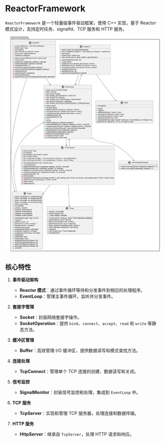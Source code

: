# ReactorFramework

`ReactorFramework` 是一个轻量级事件驱动框架，使用 C++ 实现，基于 Reactor 模式设计，支持定时任务、signalfd、TCP 服务和 HTTP 服务。

![类图](./uml.jpg)


## 核心特性

1. **事件驱动架构**
   - **Reactor 模式**：通过事件循环等待和分发事件到相应的处理程序。
   - **EventLoop**：管理主事件循环，监听并分发事件。

2. **套接字管理**
   - **Socket**：封装网络套接字操作。
   - **SocketOperation**：提供 `bind`、`connect`、`accept`、`read` 和 `write` 等静态方法。

3. **缓冲区管理**
   - **Buffer**：高效管理 I/O 缓冲区，提供数据读写和模式查找方法。

4. **连接处理**
   - **TcpConnect**：管理单个 TCP 连接的创建、数据读写和关闭。

5. **信号监控**
   - **SignalMonitor**：封装信号监控和处理，集成到 `EventLoop` 中。

6. **TCP 服务**
   - **TcpServer**：实现和管理 TCP 服务器，处理连接和数据传输。

7. **HTTP 服务**
   - **HttpServer**：继承自 `TcpServer`，处理 HTTP 请求和响应。
     
